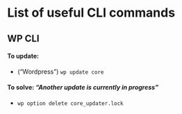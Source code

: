 # List of useful CLI commands

## WP CLI

#### To update: 
- (“Wordpress”) `wp update core`

#### To solve: _“Another update is currently in progress”_
- `wp option delete core_updater.lock`
